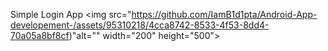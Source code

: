 Simple Login App
<img src="https://github.com/IamB1d1pta/Android-App-developement-/assets/95310218/4cca8742-8533-4f53-8dd4-70a05a8bf8cf)"alt="" width="200" height="500">


